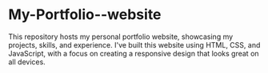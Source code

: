 # My-Portfolio--website
This repository hosts my personal portfolio website, showcasing my projects, skills, and experience. I've built this website using HTML, CSS, and JavaScript, with a focus on creating a responsive design that looks great on all devices.
